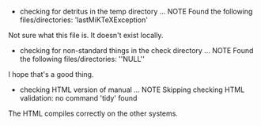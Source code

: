 * checking for detritus in the temp directory ... NOTE
    Found the following files/directories:
      'lastMiKTeXException'
      
Not sure what this file is. It doesn't exist locally. 

* checking for non-standard things in the check directory ... NOTE
    Found the following files/directories:
      ''NULL''

I hope that's a good thing. 

* checking HTML version of manual ... NOTE
    Skipping checking HTML validation: no command 'tidy' found
    
The HTML compiles correctly on the other systems. 




